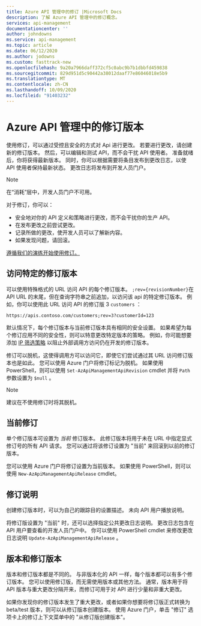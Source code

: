 ```yaml
---
title: Azure API 管理中的修订 |Microsoft Docs
description: 了解 Azure API 管理中的修订概念。
services: api-management
documentationcenter: ''
author: johndowns
ms.service: api-management
ms.topic: article
ms.date: 06/12/2020
ms.author: jodowns
ms.custom: fasttrack-new
ms.openlocfilehash: 9a20a7966daff372cf5c0abc9b7b1dbbfd459838
ms.sourcegitcommit: 829d951d5c90442a38012daaf77e86046018e5b9
ms.translationtype: MT
ms.contentlocale: zh-CN
ms.lasthandoff: 10/09/2020
ms.locfileid: "91403232"
---
```

# <a name="revisions-in-azure-api-management"></a>Azure API 管理中的修订版本

使用修订，可以通过受控且安全的方式对 Api 进行更改。 若要进行更改，请创建新的修订版本。 然后，可以编辑和测试 API，而不会干扰 API 使用者。 准备就绪后，你将获得最新版本。 同时，你可以根据需要将条目发布到更改日志，以使 API 使用者保持最新状态。 更改日志将发布到开发人员门户。

> [!NOTE]
> 在“消耗”层中，开发人员门户不可用。

对于修订，你可以：

- 安全地对你的 API 定义和策略进行更改，而不会干扰你的生产 API。
- 在发布更改之前尝试更改。
- 记录所做的更改，使开发人员可以了解新内容。
- 如果发现问题，请回滚。

[遵循我们的演练开始使用修订。](./api-management-get-started-revise-api.md)

## <a name="accessing-specific-revisions"></a>访问特定的修订版本

可以使用特殊格式的 URL 访问 API 的每个修订版本。 `;rev={revisionNumber}`在 API URL 的末尾，但在查询字符串之前追加，以访问该 api 的特定修订版本。 例如，你可以使用此 URL 访问 API 的修订版 3 `customers` ：

`https://apis.contoso.com/customers;rev=3?customerId=123`

默认情况下，每个修订版本与当前修订版本具有相同的安全设置。 如果希望为每个修订应用不同的安全性，则可以特意更改特定版本的策略。 例如，你可能想要添加 [IP 筛选策略](./api-management-access-restriction-policies.md#RestrictCallerIPs) 以阻止外部调用方访问仍在开发的修订版本。

修订可以脱机，这使得调用方可以访问它，即使它们尝试通过其 URL 访问修订版本也是如此。 您可以使用 Azure 门户将修订标记为脱机。 如果使用 PowerShell，则可以使用 `Set-AzApiManagementApiRevision` cmdlet 并将 `Path` 参数设置为 `$null` 。

> [!NOTE]
> 建议在不使用修订时将其脱机。

## <a name="current-revision"></a>当前修订

单个修订版本可设置为 *当前* 修订版本。 此修订版本将用于未在 URL 中指定显式修订号的所有 API 请求。 您可以通过将该修订设置为 "当前" 来回滚到以前的修订版本。

您可以使用 Azure 门户将修订设置为当前版本。 如果使用 PowerShell，则可以使用 `New-AzApiManagementApiRelease` cmdlet。

## <a name="revision-descriptions"></a>修订说明

创建修订版本时，可以为自己的跟踪目的设置描述。 未向 API 用户播放说明。

将修订版设置为 "当前" 时，还可以选择指定公共更改日志说明。 更改日志包含在 API 用户要查看的开发人员门户中。 你可以使用 PowerShell cmdlet 来修改更改日志说明 `Update-AzApiManagementApiRelease` 。

## <a name="versions-and-revisions"></a>版本和修订版本

版本和修订版本都是不同的。 与非版本化的 API 一样，每个版本都可以有多个修订版本。 您可以使用修订版，而无需使用版本或其他方法。 通常，版本用于将 API 版本与重大更改分隔开来，而修订可用于对 API 进行少量和非重大更改。

如果你发现你的修订版本发生了重大更改，或者如果你想要将修订版正式转换为 beta/test 版本，则可以从修订版本创建版本。 使用 Azure 门户，单击 "修订" 选项卡上的修订上下文菜单中的 "从修订版创建版本"。
